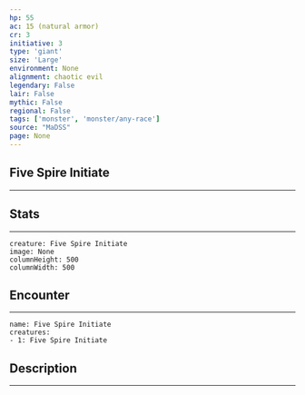 ```yaml
---
hp: 55
ac: 15 (natural armor)
cr: 3
initiative: 3
type: 'giant'    
size: 'Large'
environment: None
alignment: chaotic evil
legendary: False
lair: False
mythic: False
regional: False
tags: ['monster', 'monster/any-race']
source: "MaDSS"
page: None
---
```


## Five Spire Initiate
---



## Stats
---

```statblock
creature: Five Spire Initiate
image: None
columnHeight: 500
columnWidth: 500
```

## Encounter
---

```encounter-table
name: Five Spire Initiate
creatures:
- 1: Five Spire Initiate
```

## Description
---




